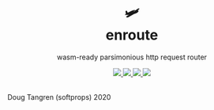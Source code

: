 <h1 align="center">
  🛩️
  <br/>
  enroute
</h1>

<p align="center">
   wasm-ready parsimonious http request router
</p>

<div align="center">
  <a href="https://github.com/softprops/again/enroute">
		<img src="https://github.com/softprops/enroute/workflows/Main/badge.svg"/>
	</a>
  <a href="https://crates.io/crates/enroute">
		<img src="http://meritbadge.herokuapp.com/enroute"/>
	</a>
  <a href="http://docs.rs/enroute">
		<img src="https://docs.rs/enroute/badge.svg"/>
	</a>  
  <a href="https://softprops.github.io/enroute">
		<img src="https://img.shields.io/badge/docs-master-green.svg"/>
	</a>
</div>

<br />

 Doug Tangren (softprops) 2020